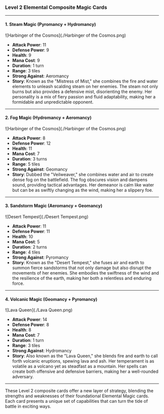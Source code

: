 ### Level 2 Elemental Composite Magic Cards

---

#### 1. Steam Magic (Pyromancy + Hydromancy)
 ![Harbinger of the Cosmos](./Harbinger of the Cosmos.png)

- **Attack Power**: 11
- **Defense Power**: 9
- **Health**: 9
- **Mana Cost**: 9
- **Duration**: 1 turn
- **Range**: 3 tiles
- **Strong Against**: Aeromancy
- **Story**: Known as the "Mistress of Mist," she combines the fire and water elements to unleash scalding steam on her enemies. The steam not only burns but also provides a defensive mist, disorienting the enemy. Her personality is a mix of fiery passion and fluid adaptability, making her a formidable and unpredictable opponent.

---

#### 2. Fog Magic (Hydromancy + Aeromancy)
 ![Harbinger of the Cosmos](./Harbinger of the Cosmos.png)

- **Attack Power**: 8
- **Defense Power**: 12
- **Health**: 11
- **Mana Cost**: 7
- **Duration**: 3 turns
- **Range**: 5 tiles
- **Strong Against**: Geomancy
- **Story**: Dubbed the "Veilweaver," she combines water and air to create dense fog on the battlefield. The fog obscures vision and dampens sound, providing tactical advantages. Her demeanor is calm like water but can be as swiftly changing as the wind, making her a slippery foe.

---

#### 3. Sandstorm Magic (Aeromancy + Geomancy)
 ![Desert Tempest](./Desert Tempest.png)

- **Attack Power**: 11
- **Defense Power**: 11
- **Health**: 10
- **Mana Cost**: 5
- **Duration**: 2 turns
- **Range**: 4 tiles
- **Strong Against**: Pyromancy
- **Story**: Known as the "Desert Tempest," she fuses air and earth to summon fierce sandstorms that not only damage but also disrupt the movements of her enemies. She embodies the swiftness of the wind and the resilience of the earth, making her both a relentless and enduring force.

---

#### 4. Volcanic Magic (Geomancy + Pyromancy)
 ![Lava Queen](./Lava Queen.png)

- **Attack Power**: 14
- **Defense Power**: 8
- **Health**: 8
- **Mana Cost**: 7
- **Duration**: 1 turn
- **Range**: 3 tiles
- **Strong Against**: Hydromancy
- **Story**: Also known as the "Lava Queen," she blends fire and earth to call forth volcanic eruptions, spewing lava and ash. Her temperament is as volatile as a volcano yet as steadfast as a mountain. Her spells can create both offensive and defensive barriers, making her a well-rounded adversary.

---

These Level 2 composite cards offer a new layer of strategy, blending the strengths and weaknesses of their foundational Elemental Magic cards. Each card presents a unique set of capabilities that can turn the tide of battle in exciting ways.